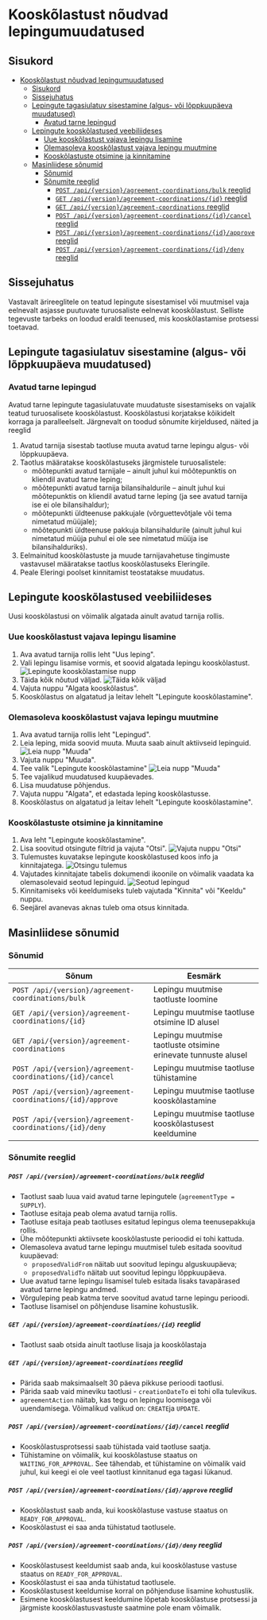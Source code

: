 # Kooskõlastust nõudvad lepingumuudatused

## Sisukord

<!-- TOC -->
* [Kooskõlastust nõudvad lepingumuudatused](#kooskõlastust-nõudvad-lepingumuudatused)
  * [Sisukord](#sisukord)
  * [Sissejuhatus](#sissejuhatus)
  * [Lepingute tagasiulatuv sisestamine (algus- või lõppkuupäeva muudatused)](#lepingute-tagasiulatuv-sisestamine-algus--või-lõppkuupäeva-muudatused)
    * [Avatud tarne lepingud](#avatud-tarne-lepingud)
  * [Lepingute kooskõlastused veebiliideses](#lepingute-kooskõlastused-veebiliideses)
    * [Uue kooskõlastust vajava lepingu lisamine](#uue-kooskõlastust-vajava-lepingu-lisamine)
    * [Olemasoleva kooskõlastust vajava lepingu muutmine](#olemasoleva-kooskõlastust-vajava-lepingu-muutmine)
    * [Kooskõlastuste otsimine ja kinnitamine](#kooskõlastuste-otsimine-ja-kinnitamine)
  * [Masinliidese sõnumid](#masinliidese-sõnumid)
    * [Sõnumid](#sõnumid)
    * [Sõnumite reeglid](#sõnumite-reeglid)
        * [`POST /api/{version}/agreement-coordinations/bulk` reeglid](#post-apiversionagreement-coordinationsbulk-reeglid)
        * [`GET /api/{version}/agreement-coordinations/{id}` reeglid](#get-apiversionagreement-coordinationsid-reeglid)
        * [`GET /api/{version}/agreement-coordinations` reeglid](#get-apiversionagreement-coordinations-reeglid)
        * [`POST /api/{version}/agreement-coordinations/{id}/cancel` reeglid](#post-apiversionagreement-coordinationsidcancel-reeglid)
        * [`POST /api/{version}/agreement-coordinations/{id}/approve` reeglid](#post-apiversionagreement-coordinationsidapprove-reeglid)
        * [`POST /api/{version}/agreement-coordinations/{id}/deny` reeglid](#post-apiversionagreement-coordinationsiddeny-reeglid)
<!-- TOC -->

## Sissejuhatus

Vastavalt ärireeglitele on teatud lepingute sisestamisel või muutmisel vaja eelnevalt asjasse puutuvate turuosaliste
eelnevat kooskõlastust. Selliste tegevuste tarbeks on loodud eraldi teenused, mis kooskõlastamise protsessi toetavad.

## Lepingute tagasiulatuv sisestamine (algus- või lõppkuupäeva muudatused)

### Avatud tarne lepingud

Avatud tarne lepingute tagasiulatuvate muudatuste sisestamiseks on vajalik teatud turuosalisete kooskõlastust.
Kooskõlastusi korjatakse kõikidelt korraga ja paralleelselt. Järgnevalt on toodud sõnumite kirjeldused, näited ja
reeglid

1. Avatud tarnija sisestab taotluse muuta avatud tarne lepingu algus- või lõppkuupäeva.
2. Taotlus määratakse kooskõlastuseks järgmistele turuosalistele:
    - mõõtepunkti avatud tarnijale – ainult juhul kui mõõtepunktis on kliendil avatud tarne leping;
    - mõõtepunkti avatud tarnija bilansihaldurile – ainult juhul kui mõõtepunktis on kliendil avatud tarne leping (ja
      see avatud tarnija ise ei ole bilansihaldur);
    - mõõtepunkti üldteenuse pakkujale (võrguettevõtjale või tema nimetatud müüjale);
    - mõõtepunkti üldteenuse pakkuja bilansihaldurile (ainult juhul kui nimetatud müüja puhul ei ole see nimetatud müüja
      ise bilansihalduriks).
3. Eelmainitud kooskõlastuste ja muude tarnijavahetuse tingimuste vastavusel määratakse taotlus kooskõlastuseks
   Eleringile.
4. Peale Eleringi poolset kinnitamist teostatakse muudatus.

## Lepingute kooskõlastused veebiliideses

Uusi kooskõlastusi on võimalik algatada ainult avatud tarnija rollis.

### Uue kooskõlastust vajava lepingu lisamine

1. Ava avatud tarnija rollis leht "Uus leping".
2. Vali lepingu lisamise vormis, et soovid algatada lepingu kooskõlastust.
   ![Lepingute kooskõlastamise nupp](../images/opp-ui/agreement-coordination/agreement-coordination-toogle-est.png)
3. Täida kõik nõutud väljad.
   ![Täida kõik väljad](../images/opp-ui/agreement-coordination/new-agreement-coordination-fields-est.png)
4. Vajuta nuppu "Algata kooskõlastus".
5. Kooskõlastus on algatatud ja leitav lehelt "Lepingute kooskõlastamine".

### Olemasoleva kooskõlastust vajava lepingu muutmine

1. Ava avatud tarnija rollis leht "Lepingud".
2. Leia leping, mida soovid muuta. Muuta saab ainult aktiivseid lepinguid.
   ![Leia nupp "Muuda"](../images/opp-ui/agreement-coordination/agreement-coordination-modify-button-est.png)
3. Vajuta nuppu "Muuda".
4. Tee valik "Lepingute kooskõlastamine"
   ![Leia nupp "Muuda"](../images/opp-ui/agreement-coordination/modify-agreement-toggle.png)
5. Tee vajalikud muudatused kuupäevades.
6. Lisa muudatuse põhjendus.
7. Vajuta nuppu "Algata", et edastada leping kooskõlastusse.
8. Kooskõlastus on algatatud ja leitav lehelt "Lepingute kooskõlastamine".

### Kooskõlastuste otsimine ja kinnitamine

1. Ava leht "Lepingute kooskõlastamine".
2. Lisa soovitud otsingute filtrid ja vajuta "Otsi".
   ![Vajuta nuppu "Otsi"](../images/opp-ui/agreement-coordination/agreement-coordination-search-button-est.png)
3. Tulemustes kuvatakse lepingute kooskõlastused koos info ja kinnitajatega.
   ![Otsingu tulemus](../images/opp-ui/agreement-coordination/agreement-coordination-search-result-est.png)
4. Vajutades kinnitajate tabelis dokumendi ikoonile on võimalik vaadata ka olemasolevaid seotud lepinguid.
   ![Seotud lepingud](../images/opp-ui/agreement-coordination/agreement-coordination-related-agreement-est.png)
5. Kinnitamiseks või keeldumiseks tuleb vajutada "Kinnita" või "Keeldu" nuppu.
6. Seejärel avanevas aknas tuleb oma otsus kinnitada.

## Masinliidese sõnumid

### Sõnumid

| Sõnum                                                      | Eesmärk                                                       |
|------------------------------------------------------------|---------------------------------------------------------------|
| `POST /api/{version}/agreement-coordinations/bulk`         | Lepingu muutmise taotluste loomine                            |
| `GET /api/{version}/agreement-coordinations/{id}`          | Lepingu muutmise taotluse otsimine ID alusel                  |
| `GET /api/{version}/agreement-coordinations`               | Lepingu muutmise taotluste otsimine erinevate tunnuste alusel |
| `POST /api/{version}/agreement-coordinations/{id}/cancel`  | Lepingu muutmise taotluse tühistamine                         |
| `POST /api/{version}/agreement-coordinations/{id}/approve` | Lepingu muutmise taotluse kooskõlastamine                     |
| `POST /api/{version}/agreement-coordinations/{id}/deny`    | Lepingu muutmise taotluse kooskõlastusest keeldumine          |

### Sõnumite reeglid

##### `POST /api/{version}/agreement-coordinations/bulk` reeglid

- Taotlust saab luua vaid avatud tarne lepingutele (`agreementType = SUPPLY`).
- Taotluse esitaja peab olema avatud tarnija rollis.
- Taotluse esitaja peab taotluses esitatud lepingus olema teenusepakkuja rollis.
- Ühe mõõtepunkti aktiivsete kooskõlastuste perioodid ei tohi kattuda.
- Olemasoleva avatud tarne lepingu muutmisel tuleb esitada soovitud kuupäevad:
    - `proposedValidFrom` näitab uut soovitud lepingu alguskuupäeva;
    - `proposedValidTo` näitab uut soovitud lepingu lõppkuupäeva.
- Uue avatud tarne lepingu lisamisel tuleb esitada lisaks tavapärased avatud tarne lepingu andmed.
- Võrguleping peab katma terve soovitud avatud tarne lepingu perioodi.
- Taotluse lisamisel on põhjenduse lisamine kohustuslik.

##### `GET /api/{version}/agreement-coordinations/{id}` reeglid

- Taotlust saab otsida ainult taotluse lisaja ja kooskõlastaja

##### `GET /api/{version}/agreement-coordinations` reeglid

- Pärida saab maksimaalselt 30 päeva pikkuse perioodi taotlusi.
- Pärida saab vaid mineviku taotlusi - `creationDateTo` ei tohi olla tulevikus.
- `agreementAction` näitab, kas tegu on lepingu loomisega või uuendamisega. Võimalikud valikud on: `CREATE`ja `UPDATE`.

##### `POST /api/{version}/agreement-coordinations/{id}/cancel` reeglid

- Kooskõlastusprotsessi saab tühistada vaid taotluse saatja.
- Tühistamine on võimalik, kui kooskõlastuse staatus on `WAITING_FOR_APPROVAL`. See tähendab, et tühistamine on võimalik
  vaid juhul, kui keegi ei ole veel taotlust kinnitanud ega tagasi lükanud.

##### `POST /api/{version}/agreement-coordinations/{id}/approve` reeglid

- Kooskõlastust saab anda, kui kooskõlastuse vastuse staatus on `READY_FOR_APPROVAL`.
- Kooskõlastust ei saa anda tühistatud taotlusele.

##### `POST /api/{version}/agreement-coordinations/{id}/deny` reeglid

- Kooskõlastusest keeldumist saab anda, kui kooskõlastuse vastuse staatus on `READY_FOR_APPROVAL`.
- Kooskõlastust ei saa anda tühistatud taotlusele.
- Kooskõlastusest keeldumise korral on põhjenduse lisamine kohustuslik.
- Esimene kooskõlastusest keeldumine lõpetab kooskõlastuse protsessi ja järgmiste kooskõlastusvastuste saatmine pole
  enam võimalik.